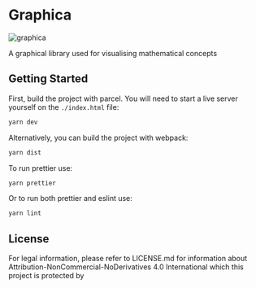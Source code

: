 # Graphica

![graphica](https://github.com/kateter-platform/graphica-gemini/assets/37273026/c6b6e55c-9c6b-48f8-bc65-5d55abbb8c27)

A graphical library used for visualising mathematical concepts

## Getting Started

First, build the project with parcel. You will need to start a live server yourself on the `./index.html` file:

```bash
yarn dev
```

Alternatively, you can build the project with webpack:

```bash
yarn dist
```

To run prettier use:

```bash
yarn prettier
```

Or to run both prettier and eslint use:

```bash
yarn lint
```

## License

For legal information, please refer to LICENSE.md for information about Attribution-NonCommercial-NoDerivatives 4.0 International which this project is protected by